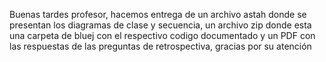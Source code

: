 Buenas tardes profesor, hacemos entrega de un archivo astah donde se presentan los diagramas de clase y secuencia, un archivo zip donde esta una carpeta de bluej con el respectivo codigo documentado y un PDF con las respuestas de las preguntas de retrospectiva, gracias por su atención
